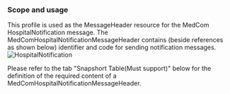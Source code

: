### Scope and usage 
This profile is used as the MessageHeader resource for the MedCom HospitalNotification message. The MedComHospitalNotificationMessageHeader contains (beside references as shown below) identifier and code for sending notification messages.  
<img alt="HospitalNotification" src="./hospitalnotification/HospitalNotificationMessageHeader.png" style="float:none; display:block; margin-left:auto; margin-right:auto;" />


Please refer to the tab "Snapshort Table(Must support)" below for the definition of the required content of a MedComHospitalNotificationMessageHeader.

